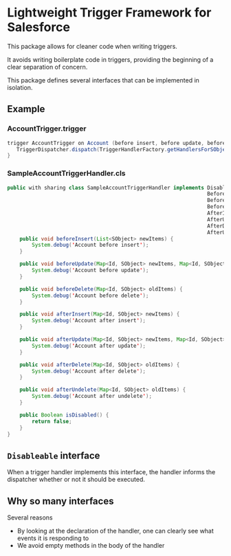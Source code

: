 # Lightweight Trigger Framework for Salesforce

This package allows for cleaner code when writing triggers.

It avoids writing boilerplate code in triggers, providing the
beginning of a clear separation of concern.

This package defines several interfaces that can be implemented in isolation.

## Example

### AccountTrigger.trigger

~~~java
trigger AccountTrigger on Account (before insert, before update, before delete, after insert, after update, after delete, after undelete) {
   TriggerDispatcher.dispatch(TriggerHandlerFactory.getHandlersForSObjectType('Account'), Trigger.operationType);
}
~~~

### SampleAccountTriggerHandler.cls

~~~java
public with sharing class SampleAccountTriggerHandler implements Disableable,
                                                                 BeforeInsert,
                                                                 BeforeUpdate,
                                                                 BeforeDelete,
                                                                 AfterInsert,
                                                                 AfterUpdate,
                                                                 AfterDelete,
                                                                 AfterUndelete {
    public void beforeInsert(List<SObject> newItems) {
        System.debug('Account before insert');
    }

    public void beforeUpdate(Map<Id, SObject> newItems, Map<Id, SObject> oldItems) {
        System.debug('Account before update');
    }

    public void beforeDelete(Map<Id, SObject> oldItems) {
        System.debug('Account before delete');
    }

    public void afterInsert(Map<Id, SObject> newItems) {
        System.debug('Account after insert');
    }

    public void afterUpdate(Map<Id, SObject> newItems, Map<Id, SObject> oldItems) {
        System.debug('Account after update');
    }

    public void afterDelete(Map<Id, SObject> oldItems) {
        System.debug('Account after delete');
    }

    public void afterUndelete(Map<Id, SObject> oldItems) {
        System.debug('Account after undelete');
    }

    public Boolean isDisabled() {
        return false;
    }
}

~~~

## `Disableable` interface

When a trigger handler implements this interface, the handler informs the
dispatcher whether or not it should be executed.

## Why so many interfaces

Several reasons

* By looking at the declaration of the handler, one can clearly see what events it is responding to
* We avoid empty methods in the body of the handler
